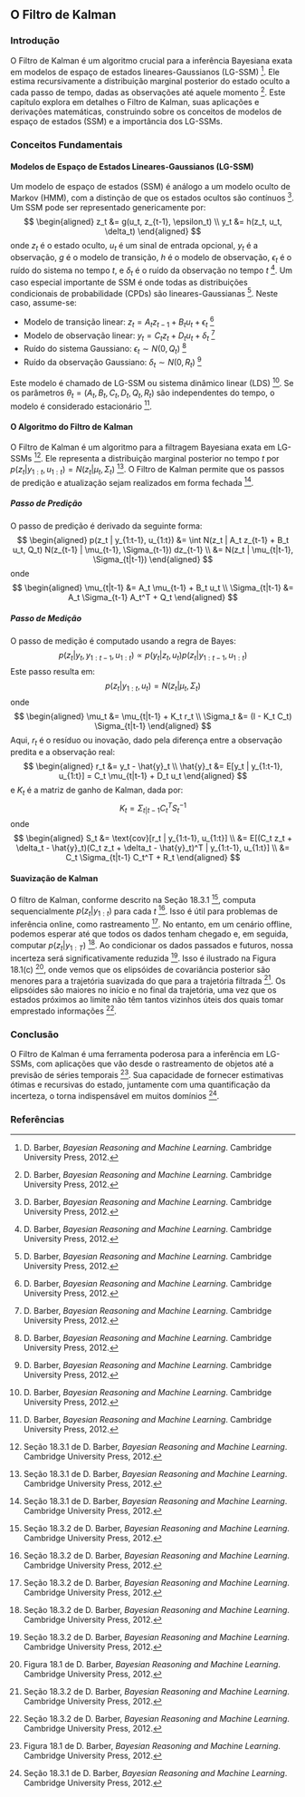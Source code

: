 ## O Filtro de Kalman

### Introdução
O Filtro de Kalman é um algoritmo crucial para a inferência Bayesiana exata em modelos de espaço de estados lineares-Gaussianos (LG-SSM) [^1]. Ele estima recursivamente a distribuição marginal posterior do estado oculto a cada passo de tempo, dadas as observações até aquele momento [^1]. Este capítulo explora em detalhes o Filtro de Kalman, suas aplicações e derivações matemáticas, construindo sobre os conceitos de modelos de espaço de estados (SSM) e a importância dos LG-SSMs.

### Conceitos Fundamentais

#### Modelos de Espaço de Estados Lineares-Gaussianos (LG-SSM)
Um modelo de espaço de estados (SSM) é análogo a um modelo oculto de Markov (HMM), com a distinção de que os estados ocultos são contínuos [^1]. Um SSM pode ser representado genericamente por:
$$ \begin{aligned} z_t &= g(u_t, z_{t-1}, \epsilon_t) \\ y_t &= h(z_t, u_t, \delta_t) \end{aligned} $$
onde $z_t$ é o estado oculto, $u_t$ é um sinal de entrada opcional, $y_t$ é a observação, $g$ é o modelo de transição, $h$ é o modelo de observação, $\epsilon_t$ é o ruído do sistema no tempo $t$, e $\delta_t$ é o ruído da observação no tempo $t$ [^1]. Um caso especial importante de SSM é onde todas as distribuições condicionais de probabilidade (CPDs) são lineares-Gaussianas [^1]. Neste caso, assume-se:
*   Modelo de transição linear: $z_t = A_t z_{t-1} + B_t u_t + \epsilon_t$ [^1]
*   Modelo de observação linear: $y_t = C_t z_t + D_t u_t + \delta_t$ [^1]
*   Ruído do sistema Gaussiano: $\epsilon_t \sim N(0, Q_t)$ [^1]
*   Ruído da observação Gaussiano: $\delta_t \sim N(0, R_t)$ [^1]

Este modelo é chamado de LG-SSM ou sistema dinâmico linear (LDS) [^1]. Se os parâmetros $\theta_t = (A_t, B_t, C_t, D_t, Q_t, R_t)$ são independentes do tempo, o modelo é considerado estacionário [^1].

#### O Algoritmo do Filtro de Kalman
O Filtro de Kalman é um algoritmo para a filtragem Bayesiana exata em LG-SSMs [^10]. Ele representa a distribuição marginal posterior no tempo $t$ por $p(z_t | y_{1:t}, u_{1:t}) = N(z_t | \mu_t, \Sigma_t)$ [^10]. O Filtro de Kalman permite que os passos de predição e atualização sejam realizados em forma fechada [^10].

##### Passo de Predição
O passo de predição é derivado da seguinte forma:
$$ \begin{aligned} p(z_t | y_{1:t-1}, u_{1:t}) &= \int N(z_t | A_t z_{t-1} + B_t u_t, Q_t) N(z_{t-1} | \mu_{t-1}, \Sigma_{t-1}) dz_{t-1} \\ &= N(z_t | \mu_{t|t-1}, \Sigma_{t|t-1}) \end{aligned} $$
onde
$$ \begin{aligned} \mu_{t|t-1} &= A_t \mu_{t-1} + B_t u_t \\ \Sigma_{t|t-1} &= A_t \Sigma_{t-1} A_t^T + Q_t \end{aligned} $$
##### Passo de Medição
O passo de medição é computado usando a regra de Bayes:
$$ p(z_t | y_t, y_{1:t-1}, u_{1:t}) \propto p(y_t | z_t, u_t) p(z_t | y_{1:t-1}, u_{1:t}) $$
Este passo resulta em:
$$ p(z_t | y_{1:t}, u_t) = N(z_t | \mu_t, \Sigma_t) $$
onde
$$ \begin{aligned} \mu_t &= \mu_{t|t-1} + K_t r_t \\ \Sigma_t &= (I - K_t C_t) \Sigma_{t|t-1} \end{aligned} $$
Aqui, $r_t$ é o resíduo ou inovação, dado pela diferença entre a observação predita e a observação real:
$$ \begin{aligned} r_t &= y_t - \hat{y}_t \\ \hat{y}_t &= E[y_t | y_{1:t-1}, u_{1:t}] = C_t \mu_{t|t-1} + D_t u_t \end{aligned} $$
e $K_t$ é a matriz de ganho de Kalman, dada por:
$$ K_t = \Sigma_{t|t-1} C_t^T S_t^{-1} $$
onde
$$ \begin{aligned} S_t &= \text{cov}[r_t | y_{1:t-1}, u_{1:t}] \\ &= E[(C_t z_t + \delta_t - \hat{y}_t)(C_t z_t + \delta_t - \hat{y}_t)^T | y_{1:t-1}, u_{1:t}] \\ &= C_t \Sigma_{t|t-1} C_t^T + R_t \end{aligned} $$

#### Suavização de Kalman
O filtro de Kalman, conforme descrito na Seção 18.3.1 [^13], computa sequencialmente $p(z_t|y_{1:t})$ para cada $t$ [^13]. Isso é útil para problemas de inferência online, como rastreamento [^13]. No entanto, em um cenário offline, podemos esperar até que todos os dados tenham chegado e, em seguida, computar $p(z_t|y_{1:T})$ [^13]. Ao condicionar os dados passados e futuros, nossa incerteza será significativamente reduzida [^13]. Isso é ilustrado na Figura 18.1(c) [^2], onde vemos que os elipsóides de covariância posterior são menores para a trajetória suavizada do que para a trajetória filtrada [^13]. Os elipsóides são maiores no início e no final da trajetória, uma vez que os estados próximos ao limite não têm tantos vizinhos úteis dos quais tomar emprestado informações [^13].

### Conclusão
O Filtro de Kalman é uma ferramenta poderosa para a inferência em LG-SSMs, com aplicações que vão desde o rastreamento de objetos até a previsão de séries temporais [^2]. Sua capacidade de fornecer estimativas ótimas e recursivas do estado, juntamente com uma quantificação da incerteza, o torna indispensável em muitos domínios [^10].

### Referências
[^1]: D. Barber, *Bayesian Reasoning and Machine Learning*. Cambridge University Press, 2012.
[^2]: Figura 18.1 de D. Barber, *Bayesian Reasoning and Machine Learning*. Cambridge University Press, 2012.
[^10]: Seção 18.3.1 de D. Barber, *Bayesian Reasoning and Machine Learning*. Cambridge University Press, 2012.
[^13]: Seção 18.3.2 de D. Barber, *Bayesian Reasoning and Machine Learning*. Cambridge University Press, 2012.
<!-- END -->